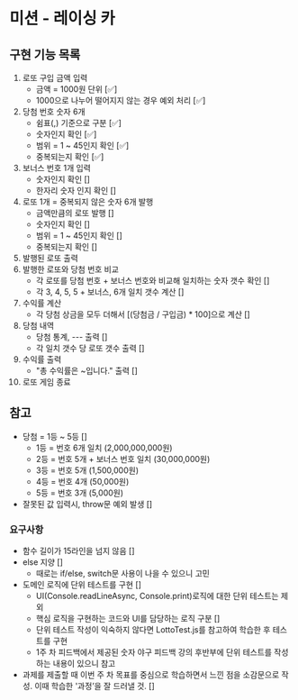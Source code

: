 # 미션 - 레이싱 카

## 구현 기능 목록

1. 로또 구입 금액 입력
	- 금액 = 1000원 단위 [✅]
	- 1000으로 나누어 떨어지지 않는 경우 예외 처리 [✅]
2. 당첨 번호 숫자 6개
	- 쉼표(,) 기준으로 구분 [✅]
	- 숫자인지 확인	[✅]
	- 범위 = 1 ~ 45인지 확인 [✅]
	- 중복되는지 확인 [✅]
3. 보너스 번호 1개 입력
	- 숫자인지 확인 []
	- 한자리 숫자 인지 확인 []
4. 로또 1개 = 중복되지 않은 숫자 6개 발행
	- 금액만큼의 로또 발행 []
	- 숫자인지 확인	[]
	- 범위 = 1 ~ 45인지 확인 []
	- 중복되는지 확인 []
5. 발행된 로또 출력
6. 발행한 로또와 당첨 번호 비교
	- 각 로또를 당첨 번호 + 보너스 번호와 비교해 일치하는 숫자 갯수 확인 []
	- 각 3, 4, 5, 5 + 보너스, 6개 일치 갯수 계산 []
7. 수익률 계산
	- 각 당첨 상금을 모두 더해서 [(당첨금 / 구입금) * 100]으로 계산 []
8. 당첨 내역
	- 당첨 통계, --- 출력 []
	- 각 일치 갯수 당 로또 갯수 출력 []
9. 수익률 출력
	- "총 수익률은 ~입니다." 출력 []
10. 로또 게임 종료

## 참고
- 당첨 = 1등 ~ 5등 []
	- 1등 = 번호 6개 일치 (2,000,000,000원)
	- 2등 = 번호 5개 + 보너스 번호 일치 (30,000,000원)
	- 3등 = 번호 5개 (1,500,000원)
	- 4등 = 번호 4개 (50,000원)
	- 5등 = 번호 3개 (5,000원)
- 잘못된 값 입력시, throw문 예외 발생 []

### 요구사항
- 함수 길이가 15라인을 넘지 않음 []
- else 지양 []
	- 때로는 if/else, switch문 사용이 나을 수 있으니 고민
- 도메인 로직에 단위 테스트를 구현 []
	- UI(Console.readLineAsync, Console.print)로직에 대한 단위 테스트는 제외
	- 핵심 로직을 구현하는 코드와 UI를 담당하는 로직 구분 []
	- 단위 테스트 작성이 익숙하지 않다면 LottoTest.js를 참고하여 학습한 후 테스트를 구현
	- 1주 차 피드백에서 제공된 숫자 야구 피드백 강의 후반부에 단위 테스트를 작성하는 내용이 있으니 참고
- 과제를 제출할 때 이번 주 차 목표를 중심으로 학습하면서 느낀 점을 소감문으로 작성. 이때 학습한 '과정’을 잘 드러낼 것. []
